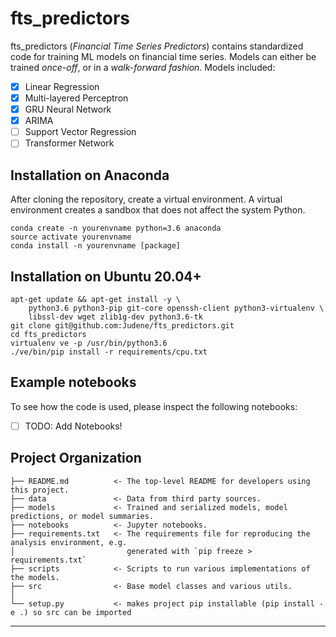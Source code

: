 # fts_predictors
fts_predictors (_Financial Time Series Predictors_) contains standardized code for training ML models on financial time
series. Models can either be trained _once-off_, or in a _walk-forward fashion_. Models included:

- [x] Linear Regression
- [x] Multi-layered Perceptron
- [x] GRU Neural Network
- [x] ARIMA
- [ ] Support Vector Regression
- [ ] Transformer Network

Installation on Anaconda
-------------------------
After cloning the repository, create a virtual environment.
A virtual environment creates a sandbox that does not affect the system Python.
```
conda create -n yourenvname python=3.6 anaconda
source activate yourenvname
conda install -n yourenvname [package]
```

Installation on Ubuntu 20.04+
-------------------------
```
apt-get update && apt-get install -y \
    python3.6 python3-pip git-core openssh-client python3-virtualenv \
    libssl-dev wget zlib1g-dev python3.6-tk
git clone git@github.com:Judene/fts_predictors.git
cd fts_predictors
virtualenv ve -p /usr/bin/python3.6
./ve/bin/pip install -r requirements/cpu.txt
```
 
Example notebooks
-------------------
To see how the code is used, please inspect the following notebooks:

- [ ] TODO: Add Notebooks!


Project Organization
------------

    ├── README.md          <- The top-level README for developers using this project.
    ├── data               <- Data from third party sources.
    ├── models             <- Trained and serialized models, model predictions, or model summaries.
    ├── notebooks          <- Jupyter notebooks.
    ├── requirements.txt   <- The requirements file for reproducing the analysis environment, e.g.
    │                         generated with `pip freeze > requirements.txt`
    ├── scripts            <- Scripts to run various implementations of the models.
    ├── src                <- Base model classes and various utils.
    │
    └── setup.py           <- makes project pip installable (pip install -e .) so src can be imported


--------
